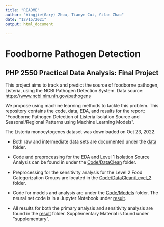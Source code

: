 ```yaml
---
title: "README"
author: "Yingjie(Gary) Zhou, Tianye Cui, Yifan Zhao"
date: "12/15/2021"
output: html_document
    
---
```


# Foodborne Pathogen Detection 
## PHP 2550 Practical Data Analysis: Final Project

This project aims to track and predict the source of foodborne pathogen, Listeria, using the NCBI Pathogen Detection System.
Data source: https://www.ncbi.nlm.nih.gov/pathogens 

We propose using machine learning methods to tackle this problem. This repository contains the code, data, EDA, and results for the report: "Foodborne Pathogen Detection of Listeria Isolation Source and Seasonal/Regional Patterns using Machine Learning Models". 

The Listeria monocytogenes dataset was downloaded on Oct 23, 2022. 

- Both raw and intermediate data sets are documented under the [data](https://github.com/yingjiegaryzhou/Food_Pathogen_Detection/tree/main/data) folder.

- Code and preprocessing for the EDA and Level 1 Isolation Source Analysis can be found in under the [Code/DataClean](https://github.com/yingjiegaryzhou/Food_Pathogen_Detection/tree/main/code/DataClean) folder.

- Preprocessing for the sensitivity analysis for the Level 2 Food Categorization Groups are located in the [Code/DataClean/Level_2](https://github.com/yingjiegaryzhou/Food_Pathogen_Detection/tree/main/code/DataClean/Level_2) folder.

- Code for models and analysis are under the [Code/Models](https://github.com/yingjiegaryzhou/Food_Pathogen_Detection/tree/main/code/Models) folder. The neural net code is in a Jupyter Notebook under [result](https://github.com/yingjiegaryzhou/Food_Pathogen_Detection/tree/main/result).

- All results for both the primary analysis and sensitivity analysis are found in the [result](https://github.com/yingjiegaryzhou/Food_Pathogen_Detection/tree/main/result) folder. Supplementary Material is found under "supplementary".


